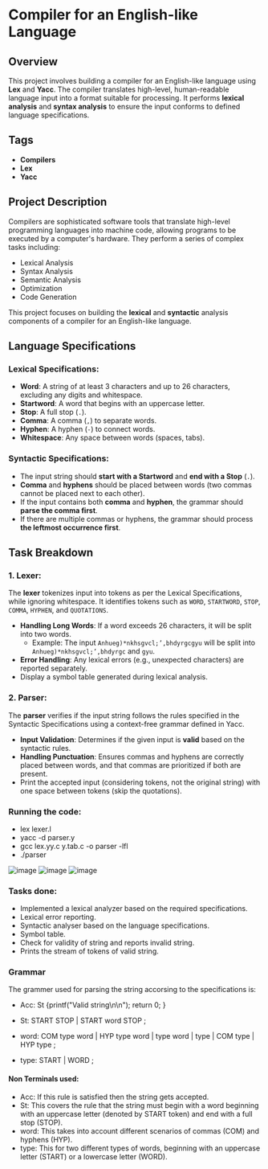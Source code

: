 # Compiler for an English-like Language

## Overview

This project involves building a compiler for an English-like language using **Lex** and **Yacc**. The compiler translates high-level, human-readable language input into a format suitable for processing. It performs **lexical analysis** and **syntax analysis** to ensure the input conforms to defined language specifications.

## Tags
- **Compilers**
- **Lex**
- **Yacc**

## Project Description

Compilers are sophisticated software tools that translate high-level programming languages into machine code, allowing programs to be executed by a computer's hardware. They perform a series of complex tasks including:
- Lexical Analysis
- Syntax Analysis
- Semantic Analysis
- Optimization
- Code Generation

This project focuses on building the **lexical** and **syntactic** analysis components of a compiler for an English-like language.

## Language Specifications

### Lexical Specifications:
- **Word**: A string of at least 3 characters and up to 26 characters, excluding any digits and whitespace.
- **Startword**: A word that begins with an uppercase letter.
- **Stop**: A full stop (`.`).
- **Comma**: A comma (`,`) to separate words.
- **Hyphen**: A hyphen (`-`) to connect words.
- **Whitespace**: Any space between words (spaces, tabs).

### Syntactic Specifications:
- The input string should **start with a Startword** and **end with a Stop** (`.`).
- **Comma** and **hyphens** should be placed between words (two commas cannot be placed next to each other).
- If the input contains both **comma** and **hyphen**, the grammar should **parse the comma first**.
- If there are multiple commas or hyphens, the grammar should process **the leftmost occurrence first**.

## Task Breakdown

### 1. Lexer:
The **lexer** tokenizes input into tokens as per the Lexical Specifications, while ignoring whitespace. It identifies tokens such as `WORD`, `STARTWORD`, `STOP`, `COMMA`, `HYPHEN`, and `QUOTATIONS`.

- **Handling Long Words**: If a word exceeds 26 characters, it will be split into two words.
  - Example: The input `Anhueg)*nkhsgvcl;’,bhdyrgcgyu` will be split into `Anhueg)*nkhsgvcl;’,bhdyrgc` and `gyu`.
- **Error Handling**: Any lexical errors (e.g., unexpected characters) are reported separately.
- Display a symbol table generated during lexical analysis.

### 2. Parser:
The **parser** verifies if the input string follows the rules specified in the Syntactic Specifications using a context-free grammar defined in Yacc.

- **Input Validation**: Determines if the given input is **valid** based on the syntactic rules.
- **Handling Punctuation**: Ensures commas and hyphens are correctly placed between words, and that commas are prioritized if both are present.
- Print the accepted input (considering tokens, not the original string) with one space between tokens (skip the quotations).

###  Running the code:
- lex lexer.l
- yacc -d parser.y
- gcc lex.yy.c y.tab.c -o parser -lfl
- ./parser

![image](https://github.com/user-attachments/assets/dc85049f-bd91-4970-94e4-e6c91eea06e2)
![image](https://github.com/user-attachments/assets/1124f9c1-b443-45ef-bf91-2addccca9395)
![image](https://github.com/user-attachments/assets/11a95208-08a9-492c-a37d-aab649643f29)

### Tasks done:
- Implemented a lexical analyzer based on the required specifications.
- Lexical error reporting.
- Syntactic analyser based on the language specifications.
- Symbol table.
- Check for validity of string and reports invalid string.
- Prints the stream of tokens of valid string.

### Grammar
The grammer used for parsing the string accorsing to the specifications is: 
- Acc: St {printf("Valid string\n\n"); return 0; }
- St: START STOP
  | START word STOP
  ;

- word: COM type word
    | HYP type word
    | type word
    | type
    | COM type
    | HYP type
    ;

- type: START
    | WORD
    ;

#### Non Terminals used:
- Acc: If this rule is satisfied then the string gets accepted.
- St: This covers the rule that the string must begin with a word beginning with an uppercase letter (denoted by START token) and end with a full stop (STOP).
- word: This takes into account different scenarios of commas (COM) and hyphens (HYP).
- type: This for two different types of words, beginning with an uppercase letter (START) or a lowercase letter (WORD).




